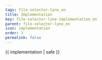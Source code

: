 ```yaml
---
tags: file-selector-lyne_en
title: Implementation
key: file-selector-lyne-implementation_en
parent: file-selector-lyne_en
icon: implementation
order: 3
permalink: false  
---
```

 {{ implementation | safe }}


